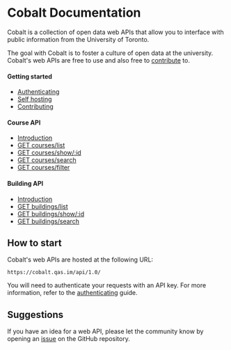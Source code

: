 # Cobalt Documentation

Cobalt is a collection of open data web APIs that allow you to interface with public information from the University of Toronto.

The goal with Cobalt is to foster a culture of open data at the university. Cobalt's web APIs are free to use and also free to [contribute](./getting-started/contributing.md) to.

#### Getting started

* [Authenticating](./getting-started/authenticating.md)
* [Self hosting](./getting-started/self-hosting.md)
* [Contributing](./getting-started/contributing.md)

#### Course API

* [Introduction](./endpoints/course-api/introduction.md)
* [GET courses/list](./endpoints/course-api/list.md)
* [GET courses/show/:id](./endpoints/course-api/show.md)
* [GET courses/search](./endpoints/course-api/search.md)
* [GET courses/filter](./endpoints/course-api/filter.md)

#### Building API

* [Introduction](./endpoints/building-api/introduction.md)
* [GET buildings/list](./endpoints/building-api/list.md)
* [GET buildings/show/:id](./endpoints/building-api/show.md)
* [GET buildings/search](./endpoints/building-api/search.md)

## How to start

Cobalt's web APIs are hosted at the following URL:

```
https://cobalt.qas.im/api/1.0/
```

You will need to authenticate your requests with an API key. For more information, refer to the [authenticating](./getting-started/authenticating.md) guide.

## Suggestions

If you have an idea for a web API, please let the community know by opening an [issue](https://github.com/cobalt-uoft/cobalt/issues) on the GitHub repository.
